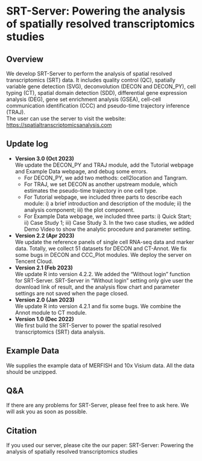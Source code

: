 # SRT-Server: Powering the analysis of spatially resolved transcriptomics studies <br>

## Overview
We develop SRT-Server to perform the analysis of spatial resolved transcriptomics (SRT) data. It includes quality control (QC), spatially variable gene detection (SVG), deconvolution (DECON and DECON_PY), cell typing (CT), spatial domain detection (SDD), differential gene expression analysis (DEG), gene set enrichment analysis (GSEA), cell-cell communication identification (CCC) and pseudo-time trajectory inference (TRAJ). <br>
The user can use the server to visit the website: https://spatialtranscriptomicsanalysis.com

## Update log
+ <strong>Version 3.0 (Oct 2023)</strong><br>
We update the DECON_PY and TRAJ module, add the Tutorial webpage and Example Data webpage, and debug some errors. <br>
  + For DECON_PY, we add two methods: cell2location and Tangram.<br>
  + For TRAJ, we set DECON as another upstream module, which estimates the pseudo-time trajectory in one cell type. <br>
  + For Tutorial webpage, we included three parts to describe each module: i) a brief introduction and description of the module; ii) the analysis component; iii) the plot component.<br>
  + For Example Data webpage, we included three parts: i) Quick Start; ii) Case Study 1; iii) Case Study 3. In the two case studies, we added Demo Video to show the analytic procedure and parameter setting. <br>
+ <strong>Version 2.2 (Apr 2023)</strong><br>
We update the reference panels of single cell RNA-seq data and marker data.  Totally, we collect 51 datasets for DECON and CT-Annot. We fix some bugs in DECON and CCC_Plot modules. We deploy the server on Tencent Cloud. <br>
+ <strong>Version 2.1 (Feb 2023)</strong><br>
We update R into version 4.2.2. We added the “Without login” function for SRT-Server. SRT-Server in “Without login” setting only give user the download link of result, and the analysis flow chart and parameter settings are not saved when the page closed. <br>
+ <strong>Version 2.0 (Jan 2023)</strong><br>
We update R into version 4.2.1 and fix some bugs. We combine the Annot module to CT module. <br>
+ <strong>Version 1.0 (Dec 2022)</strong><br>
We first build the SRT-Server to power the spatial resolved transcriptomics (SRT) data analysis. 

## Example Data
We supplies the example data of MERFISH and 10x Visium data. All the data should be unzipped.

## Q&A
If there are any problems for SRT-Server, please feel free to ask here. We will ask you as soon as possible. 

## Citation
If you used our server, please cite the our paper: SRT-Server: Powering the analysis of spatially resolved transcriptomics studies <br>
